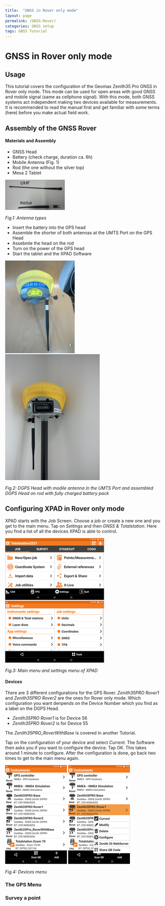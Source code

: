 ```yaml
---
title:  "GNSS in Rover only mode"
layout: page
permalink: /GNSS-Rover/
categories: GNSS setup
tags: GNSS Tutorial
---
```




# GNSS in Rover only mode


## Usage

This tutorial covers the configuration of the Geomax Zenith35 Pro GNSS 
in Rover only mode. This mode can be used for open areas with good 
GNSS and mobile signal (same as cellphone signal). With this 
mode, both GNSS systems act independent making two devices available 
for measurements. It is recommended to read the manual first and get 
familiar with some terms (here) before you make actual field work.



## Assembly of the GNSS Rover

#### Materials and Assembly

* GNSS Head
* Battery (check charge, duration ca. 6h)
* Mobile Antenna (Fig. 1)
* Rod (the one without the silver top)
* Mesa 2 Tablet

![](../assets/img/antennas.png)

*Fig.1: Antenna types*


* Insert the battery into the GPS head
* Assemble the shorter of both antennas at the UMTS Port on the GPS Head
* Assebmle the head on the rod
* Turn on the power of the GPS head
* Start the tablet and the XPAD Software

![assets/img/head_antenna.png](../assets/img/head_antenna.png)
![assets/img/head_on_rod.png](../assets/img/head_on_rod.png)

*Fig.2: DGPS Head with modile antenna in the UMTS Port and assembled DGPS Head on rod with fully charged battery pack*



## Configuring XPAD in Rover only mode

XPAD starts with the Job Screen. Choose a job or create a new one and 
you get to the main menu. Tap on _Settings_ and then _GNSS & 
Totalstation_. Here you find a list of all the devices XPAD is able to 
control.

![assets/img/screenshots/mainmenu.png](../assets/img/screenshots/mainmenu.png)
![assets/img/screenshots/settingsmenu.png](../assets/img/screenshots/settingsmenu.png)

*Fig.3: Main menu and settings menu of XPAD*

#### Devices

There are 3 different configurations for the GPS Rover. _Zenith35PRO 
Rover1_ and _Zenith35PRO Rover2_ are the ones for Rover only mode. 
Which configuration you want denpends on the Device Number which you 
find as a label on the DGPS Head. 

* _Zenith35PRO Rover1_ is for Device 56
* _Zenith35PRO Rover2_ is for Device 55

The _Zenith35PRO_RoverWithBase_ is covered in another Tutorial.

Tap on the configuration of your device and select _Current_. The 
Software then asks you if you want to configure the device. Tap OK. 
This takes around 1 minute to configure. After the configuration is 
done, go back two times to get to the main menu again.

![devices01](../assets/img/screenshots/devices01.png)
![devices02](../assets/img/screenshots/devices02.png)

*Fig.4: Devices menu*


### The GPS Menu


### Survey a point











